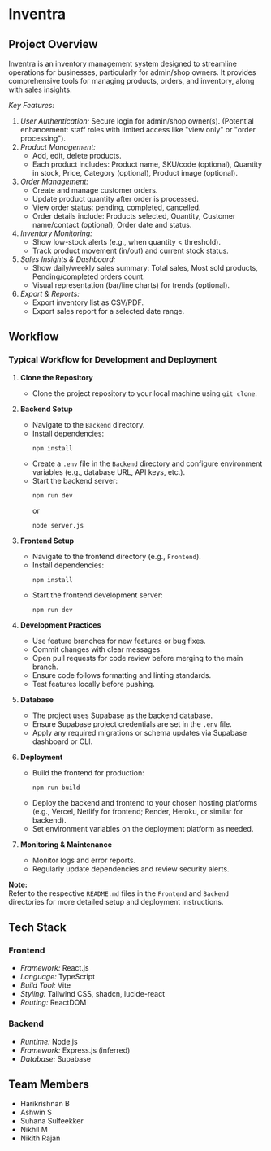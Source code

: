 # Inventra

## Project Overview

Inventra is an inventory management system designed to streamline operations for businesses, particularly for admin/shop owners. It provides comprehensive tools for managing products, orders, and inventory, along with sales insights.

*Key Features:*

1.  *User Authentication:* Secure login for admin/shop owner(s). (Potential enhancement: staff roles with limited access like "view only" or "order processing").
2.  *Product Management:*
    *   Add, edit, delete products.
    *   Each product includes: Product name, SKU/code (optional), Quantity in stock, Price, Category (optional), Product image (optional).
3.  *Order Management:*
    *   Create and manage customer orders.
    *   Update product quantity after order is processed.
    *   View order status: pending, completed, cancelled.
    *   Order details include: Products selected, Quantity, Customer name/contact (optional), Order date and status.
4.  *Inventory Monitoring:*
    *   Show low-stock alerts (e.g., when quantity < threshold).
    *   Track product movement (in/out) and current stock status.
5.  *Sales Insights & Dashboard:*
    *   Show daily/weekly sales summary: Total sales, Most sold products, Pending/completed orders count.
    *   Visual representation (bar/line charts) for trends (optional).
6.  *Export & Reports:*
    *   Export inventory list as CSV/PDF.
    *   Export sales report for a selected date range.

## Workflow

### Typical Workflow for Development and Deployment

1. **Clone the Repository**
   - Clone the project repository to your local machine using `git clone`.

2. **Backend Setup**
   - Navigate to the `Backend` directory.
   - Install dependencies:  
     ```
     npm install
     ```
   - Create a `.env` file in the `Backend` directory and configure environment variables (e.g., database URL, API keys, etc.).
   - Start the backend server:  
     ```
     npm run dev
     ```
     or  
     ```
     node server.js
     ```

3. **Frontend Setup**
   - Navigate to the frontend directory (e.g., `Frontend`).
   - Install dependencies:  
     ```
     npm install
     ```
   - Start the frontend development server:  
     ```
     npm run dev
     ```

4. **Development Practices**
   - Use feature branches for new features or bug fixes.
   - Commit changes with clear messages.
   - Open pull requests for code review before merging to the main branch.
   - Ensure code follows formatting and linting standards.
   - Test features locally before pushing.

5. **Database**
   - The project uses Supabase as the backend database.
   - Ensure Supabase project credentials are set in the `.env` file.
   - Apply any required migrations or schema updates via Supabase dashboard or CLI.

6. **Deployment**
   - Build the frontend for production:  
     ```
     npm run build
     ```
   - Deploy the backend and frontend to your chosen hosting platforms (e.g., Vercel, Netlify for frontend; Render, Heroku, or similar for backend).
   - Set environment variables on the deployment platform as needed.

7. **Monitoring & Maintenance**
   - Monitor logs and error reports.
   - Regularly update dependencies and review security alerts.

**Note:**  
Refer to the respective `README.md` files in the `Frontend` and `Backend` directories for more detailed setup and deployment instructions.

## Tech Stack

### Frontend

*   *Framework:* React.js
*   *Language:* TypeScript
*   *Build Tool:* Vite
*   *Styling:* Tailwind CSS, shadcn, lucide-react 
*   *Routing:* ReactDOM

### Backend

*   *Runtime:* Node.js
*   *Framework:* Express.js (inferred)
*   *Database:* Supabase

## Team Members

*   Harikrishnan B
*   Ashwin S
*   Suhana Sulfeekker
*   Nikhil M
*   Nikith Rajan

